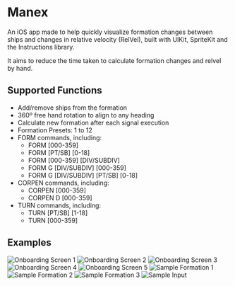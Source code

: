 #  Manex

An iOS app made to help quickly visualize formation changes between ships and changes in relative velocity 
(RelVel), built with UIKit, SpriteKit and the Instructions library. 

It aims to reduce the time taken to calculate formation changes and relvel by hand. 

## Supported Functions

- Add/remove ships from the formation
- 360º free hand rotation to align to any heading
- Calculate new formation after each signal execution 
- Formation Presets: 1 to 12
- FORM commands, including:
  - FORM [000-359]
  - FORM [PT/SB] [0-18]
  - FORM [000-359] [DIV/SUBDIV]
  - FORM G [DIV/SUBDIV] [000-359]
  - FORM G [DIV/SUBDIV] [PT/SB] [0-18]
- CORPEN commands, including:
  - CORPEN [000-359]
  - CORPEN D [000-359]
- TURN commands, including: 
  - TURN [PT/SB] [1-18]
  - TURN [000-359]

## Examples
![Onboarding Screen 1](./public/manex_screenshot_1.png "Onboarding Screen 1")
![Onboarding Screen 2](./public/manex_screenshot_2.png "Onboarding Screen 2")
![Onboarding Screen 3](./public/manex_screenshot_3.png "Onboarding Screen 3")
![Onboarding Screen 4](./public/manex_screenshot_4.png "Onboarding Screen 4")
![Onboarding Screen 5](./public/manex_screenshot_5.png "Onboarding Screen 5")
![Sample Formation 1](./public/manex_screenshot_6.png "Sample Formation 1")
![Sample Formation 2](./public/manex_screenshot_7.png "Sample Formation 2")
![Sample Formation 3](./public/manex_screenshot_8.png "Sample Formation 3")
![Sample Input](./public/manex_screenshot_9.png "Sample Input")





 
